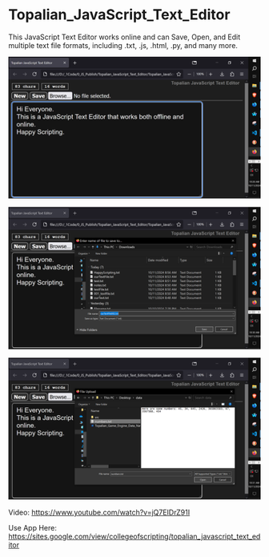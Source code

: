 # Topalian_JavaScript_Text_Editor
This JavaScript Text Editor works online and can Save, Open, and Edit multiple text file formats, including .txt, .js, .html, .py, and many more.

![tjste001](https://github.com/ChristopherTopalian/Topalian_JavaScript_Text_Editor/blob/main/Topalian_JavaScript_Text_Editor/src/_instructions/screenshots/tjste001.PNG)


![tjste002](https://github.com/ChristopherTopalian/Topalian_JavaScript_Text_Editor/blob/main/Topalian_JavaScript_Text_Editor/src/_instructions/screenshots/tjste002.PNG)

![tjste003](https://github.com/ChristopherTopalian/Topalian_JavaScript_Text_Editor/blob/main/Topalian_JavaScript_Text_Editor/src/_instructions/screenshots/tjste003.PNG)

Video: https://www.youtube.com/watch?v=jQ7EIDrZ91I

Use App Here: https://sites.google.com/view/collegeofscripting/topalian_javascript_text_editor

